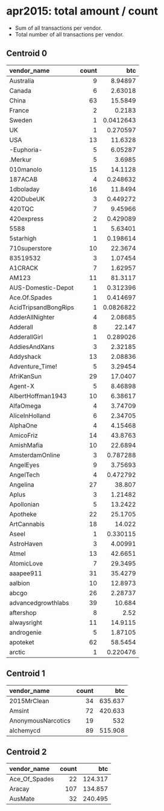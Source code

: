 # apr2015: total amount / count

* Sum of all transactions per vendor.
* Total number of all transactions per vendor.

## Centroid 0

| vendor_name          |   count |        btc |
|:---------------------|--------:|-----------:|
| Australia            |       9 |  8.94897   |
| Canada               |       6 |  2.63018   |
| China                |      63 | 15.5849    |
| France               |       2 |  0.2183    |
| Sweden               |       1 |  0.0412643 |
| UK                   |       1 |  0.270597  |
| USA                  |      13 | 11.6328    |
| -Euphoria-           |       5 |  6.05287   |
| .Merkur              |       5 |  3.6985    |
| 010manolo            |      15 | 14.1128    |
| 187ACAB              |       4 |  0.248632  |
| 1dboladay            |      16 | 11.8494    |
| 420DubeUK            |       3 |  0.449272  |
| 420TQC               |       7 |  9.45966   |
| 420express           |       2 |  0.429089  |
| 5588                 |       1 |  5.63401   |
| 5starhigh            |       1 |  0.198614  |
| 710superstore        |      10 | 22.3674    |
| 83519532             |       3 |  1.07454   |
| A1CRACK              |       7 |  1.62957   |
| AM123                |      11 | 81.3117    |
| AUS-Domestic-Depot   |       1 |  0.312396  |
| Ace.Of.Spades        |       1 |  0.414697  |
| AcidTripsandBongRips |       1 |  0.0826822 |
| AdderAllNighter      |       4 |  2.08685   |
| Adderall             |       8 | 22.147     |
| AdderallGirl         |       1 |  0.289026  |
| AddiesAndXans        |       3 |  2.32185   |
| Addyshack            |      13 |  2.08836   |
| Adventure_Time!      |       5 |  3.29454   |
| AfriKanSun           |      29 | 17.0407    |
| Agent-X              |       5 |  8.46898   |
| AlbertHoffman1943    |      10 |  6.38617   |
| AlfaOmega            |       4 |  3.74709   |
| AliceInHolland       |       6 |  2.34705   |
| AlphaOne             |       4 |  4.15468   |
| AmicoFriz            |      14 | 43.8763    |
| AmishMafia           |      10 | 22.6894    |
| AmsterdamOnline      |       3 |  0.787288  |
| AngelEyes            |       9 |  3.75693   |
| AngelTech            |       4 |  0.472792  |
| Angelina             |      27 | 38.807     |
| Aplus                |       3 |  1.21482   |
| Apollonian           |       5 | 13.2422    |
| Apotheke             |      22 | 25.1705    |
| ArtCannabis          |      18 | 14.022     |
| Aseel                |       1 |  0.330115  |
| AstroHaven           |       3 |  4.00991   |
| Atmel                |      13 | 42.6651    |
| AtomicLove           |       7 | 29.3495    |
| aaapee911            |      31 | 35.4279    |
| aalbion              |      10 | 12.8973    |
| abcgo                |      26 |  2.28737   |
| advancedgrowthlabs   |      39 | 10.684     |
| aftershop            |       8 |  2.52      |
| alwaysright          |      11 | 14.9115    |
| androgenie           |       5 |  1.87105   |
| apoteket             |      62 | 58.5454    |
| arctic               |       1 |  0.220476  |

## Centroid 1

| vendor_name        |   count |     btc |
|:-------------------|--------:|--------:|
| 2015MrClean        |      34 | 635.637 |
| Amsint             |      72 | 420.633 |
| AnonymousNarcotics |      19 | 532     |
| alchemycd          |      89 | 515.908 |

## Centroid 2

| vendor_name   |   count |     btc |
|:--------------|--------:|--------:|
| Ace_Of_Spades |      22 | 124.317 |
| Aracay        |     107 | 134.857 |
| AusMate       |      32 | 240.495 |

